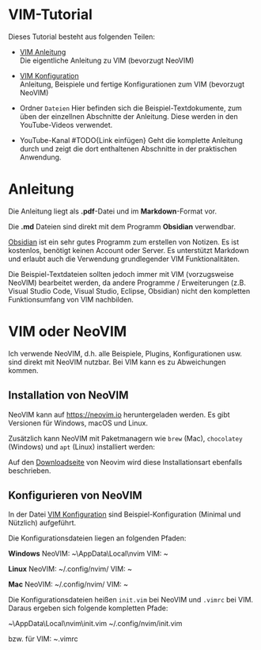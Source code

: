 # VIM-Tutorial

Dieses Tutorial besteht aus folgenden Teilen:

- [VIM Anleitung](.\VIM_Anleitung.md)<br />
Die eigentliche Anleitung zu VIM (bevorzugt NeoVIM)

- [VIM Konfiguration](.\VIM_Konfiguration.md)<br />
Anleitung, Beispiele und fertige Konfigurationen zum VIM (bevorzugt NeoVIM)

- Ordner `Dateien`
Hier befinden sich die Beispiel-Textdokumente, zum üben der einzellnen Abschnitte der Anleitung.
Diese werden in den YouTube-Videos verwendet.

- YouTube-Kanal #TODO{Link einfügen}
Geht die komplette Anleitung durch und zeigt die dort enthaltenen Abschnitte in der praktischen Anwendung.

# Anleitung

Die Anleitung liegt als **.pdf**-Datei und im **Markdown**-Format vor.

Die **.md** Dateien sind direkt mit dem Programm **Obsidian** verwendbar.

[Obsidian](https://obsidian.md) ist ein sehr gutes Programm zum erstellen von Notizen. Es ist kostenlos, benötigt keinen Account oder Server. Es unterstützt Markdown und erlaubt auch die Verwendung grundlegender VIM Funktionalitäten.

Die Beispiel-Textdateien sollten jedoch immer mit VIM (vorzugsweise NeoVIM) bearbeitet werden, da andere Programme / Erweiterungen (z.B. Visual Studio Code, Visual Studio, Eclipse, Obsidian) nicht den kompletten Funktionsumfang von VIM nachbilden.

# VIM oder NeoVIM

Ich verwende NeoVIM, d.h. alle Beispiele, Plugins, Konfigurationen usw. sind direkt mit NeoVIM nutzbar. Bei VIM kann es zu Abweichungen kommen.

## Installation von NeoVIM

NeoVIM kann auf https://neovim.io heruntergeladen werden. Es gibt Versionen für Windows, macOS und Linux.

Zusätzlich kann NeoVIM mit Paketmanagern wie `brew` (Mac), `chocolatey` (Windows) und `apt` (Linux) installiert werden:

Auf den [Downloadseite](https://github.com/neovim/neovim/wiki/Installing-Neovim) von Neovim wird diese Installationsart ebenfalls beschrieben.

## Konfigurieren von NeoVIM

In der Datei [VIM Konfiguration](./VIM_Konfiguration.md) sind Beispiel-Konfiguration (Minimal und Nützlich) aufgeführt.

Die Konfigurationsdateien liegen an folgenden Pfaden:

**Windows**
NeoVIM: ~\AppData\Local\nvim
VIM: ~

**Linux**
NeoVIM: ~/.config/nvim/
VIM: ~

**Mac**
NeoVIM: ~/.config/nvim/
VIM: ~

Die Konfigurationsdateien heißen `init.vim` bei NeoVIM und `.vimrc` bei VIM. Daraus ergeben sich folgende kompletten Pfade:

~\AppData\Local\nvim\init.vim
~/.config/nvim/init.vim

bzw. für VIM:
~\.vimrc


